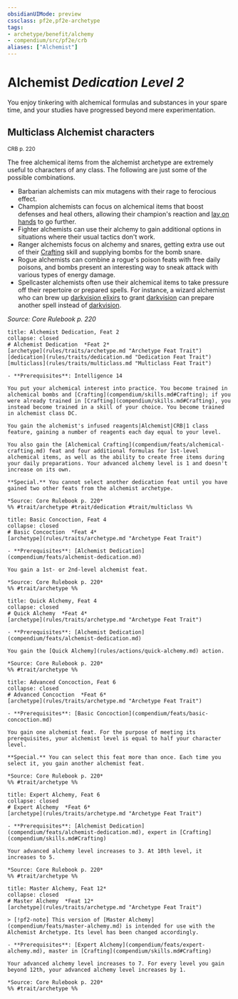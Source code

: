 ```yaml
---
obsidianUIMode: preview
cssclass: pf2e,pf2e-archetype
tags:
- archetype/benefit/alchemy
- compendium/src/pf2e/crb
aliases: ["Alchemist"]
---
```

# Alchemist *Dedication Level 2*  

You enjoy tinkering with alchemical formulas and substances in your spare time, and your studies have progressed beyond mere experimentation.

## Multiclass Alchemist characters
<sup>CRB p. 220</sup>

The free alchemical items from the alchemist archetype are extremely useful to characters of any class. The following are just some of the possible combinations.

- Barbarian alchemists can mix mutagens with their rage to ferocious effect.
- Champion alchemists can focus on alchemical items that boost defenses and heal others, allowing their champion's reaction and [lay on hands](compendium/spells/lay-on-hands.md) to go further.
- Fighter alchemists can use their alchemy to gain additional options in situations where their usual tactics don't work.
- Ranger alchemists focus on alchemy and snares, getting extra use out of their [Crafting](compendium/skills.md#Crafting) skill and supplying bombs for the bomb snare.
- Rogue alchemists can combine a rogue's poison feats with free daily poisons, and bombs present an interesting way to sneak attack with various types of energy damage.
- Spellcaster alchemists often use their alchemical items to take pressure off their repertoire or prepared spells. For instance, a wizard alchemist who can brew up [darkvision elixirs](compendium/equipment/items/darkvision-elixir.md) to grant [darkvision](rules/abilities/darkvision.md) can prepare another spell instead of [darkvision](compendium/spells/darkvision.md).

*Source: Core Rulebook p. 220*

```ad-embed-feat
title: Alchemist Dedication, Feat 2
collapse: closed
# Alchemist Dedication  *Feat 2*  
[archetype](rules/traits/archetype.md "Archetype Feat Trait")  [dedication](rules/traits/dedication.md "Dedication Feat Trait")  [multiclass](rules/traits/multiclass.md "Multiclass Feat Trait")  

- **Prerequisites**: Intelligence 14

You put your alchemical interest into practice. You become trained in alchemical bombs and [Crafting](compendium/skills.md#Crafting); if you were already trained in [Crafting](compendium/skills.md#Crafting), you instead become trained in a skill of your choice. You become trained in alchemist class DC.

You gain the alchemist's infused reagents|Alchemist|CRB|1 class feature, gaining a number of reagents each day equal to your level.

You also gain the [Alchemical Crafting](compendium/feats/alchemical-crafting.md) feat and four additional formulas for 1st-level alchemical items, as well as the ability to create free items during your daily preparations. Your advanced alchemy level is 1 and doesn't increase on its own.

**Special.** You cannot select another dedication feat until you have gained two other feats from the alchemist archetype.

*Source: Core Rulebook p. 220*  
%% #trait/archetype #trait/dedication #trait/multiclass %%
```  

```ad-embed-feat
title: Basic Concoction, Feat 4
collapse: closed
# Basic Concoction  *Feat 4*  
[archetype](rules/traits/archetype.md "Archetype Feat Trait")  

- **Prerequisites**: [Alchemist Dedication](compendium/feats/alchemist-dedication.md)

You gain a 1st- or 2nd-level alchemist feat.

*Source: Core Rulebook p. 220*  
%% #trait/archetype %%
```  

```ad-embed-feat
title: Quick Alchemy, Feat 4
collapse: closed
# Quick Alchemy  *Feat 4*  
[archetype](rules/traits/archetype.md "Archetype Feat Trait")  

- **Prerequisites**: [Alchemist Dedication](compendium/feats/alchemist-dedication.md)

You gain the [Quick Alchemy](rules/actions/quick-alchemy.md) action.

*Source: Core Rulebook p. 220*  
%% #trait/archetype %%
```  

```ad-embed-feat
title: Advanced Concoction, Feat 6
collapse: closed
# Advanced Concoction  *Feat 6*  
[archetype](rules/traits/archetype.md "Archetype Feat Trait")  

- **Prerequisites**: [Basic Concoction](compendium/feats/basic-concoction.md)

You gain one alchemist feat. For the purpose of meeting its prerequisites, your alchemist level is equal to half your character level.

**Special.** You can select this feat more than once. Each time you select it, you gain another alchemist feat.

*Source: Core Rulebook p. 220*  
%% #trait/archetype %%
```  

```ad-embed-feat
title: Expert Alchemy, Feat 6
collapse: closed
# Expert Alchemy  *Feat 6*  
[archetype](rules/traits/archetype.md "Archetype Feat Trait")  

- **Prerequisites**: [Alchemist Dedication](compendium/feats/alchemist-dedication.md), expert in [Crafting](compendium/skills.md#Crafting)

Your advanced alchemy level increases to 3. At 10th level, it increases to 5.

*Source: Core Rulebook p. 220*  
%% #trait/archetype %%
```  

```ad-embed-feat
title: Master Alchemy, Feat 12*
collapse: closed
# Master Alchemy  *Feat 12*  
[archetype](rules/traits/archetype.md "Archetype Feat Trait")  

> [!pf2-note] This version of [Master Alchemy](compendium/feats/master-alchemy.md) is intended for use with the Alchemist Archetype. Its level has been changed accordingly.

- **Prerequisites**: [Expert Alchemy](compendium/feats/expert-alchemy.md), master in [Crafting](compendium/skills.md#Crafting)

Your advanced alchemy level increases to 7. For every level you gain beyond 12th, your advanced alchemy level increases by 1.

*Source: Core Rulebook p. 220*  
%% #trait/archetype %%
```